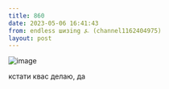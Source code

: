 ```yaml
---
title: 860
date: 2023-05-06 16:41:43
from: endless шизing ⍼ (channel1162404975)
layout: post
---
```


![image](photos/photo_43@06-05-2023_16-41-43.jpg)

кстати квас делаю, да
